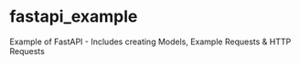 # fastapi_example
Example of FastAPI - Includes creating Models, Example Requests &amp; HTTP Requests
